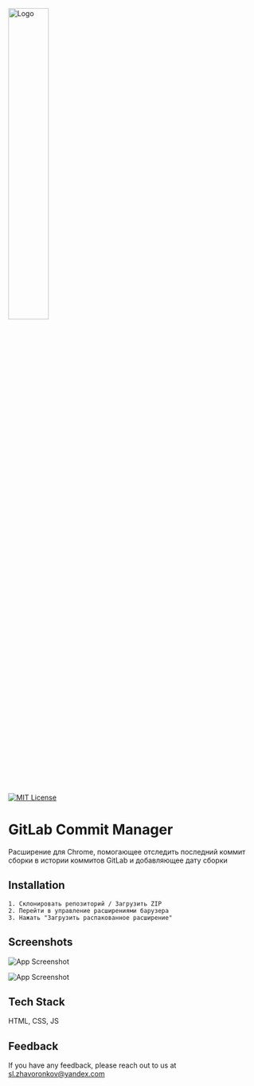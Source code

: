 

<img src="https://github.com/Zhavoronkov24/gitlab_commit_manager/blob/master/icons/icon.png?raw=true" width="40%" alt="Logo">





[![MIT License](https://img.shields.io/badge/License-MIT-green.svg)](https://choosealicense.com/licenses/mit/)


# GitLab Commit Manager

Расширение для Chrome, помогающее отследить последний коммит сборки в истории коммитов GitLab и добавляющее дату сборки

## Installation

    1. Склонировать репозиторий / Загрузить ZIP
    2. Перейти в управление расширениями барузера
    3. Нажать "Загрузить распакованное расширение"
    
## Screenshots

![App Screenshot](https://github.com/Zhavoronkov24/gitlab_commit_manager/blob/master/icons/screen2.png?raw=true)

![App Screenshot](https://github.com/Zhavoronkov24/gitlab_commit_manager/blob/master/icons/screen1.png?raw=true)


## Tech Stack

HTML, CSS, JS



## Feedback

If you have any feedback, please reach out to us at sl.zhavoronkov@yandex.com

